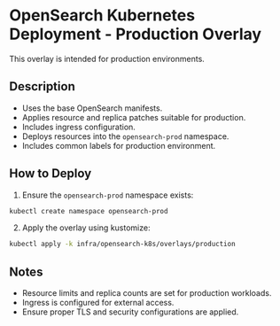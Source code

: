 # OpenSearch Kubernetes Deployment - Production Overlay

This overlay is intended for production environments.

## Description

- Uses the base OpenSearch manifests.
- Applies resource and replica patches suitable for production.
- Includes ingress configuration.
- Deploys resources into the `opensearch-prod` namespace.
- Includes common labels for production environment.

## How to Deploy

1. Ensure the `opensearch-prod` namespace exists:

```bash
kubectl create namespace opensearch-prod
```

2. Apply the overlay using kustomize:

```bash
kubectl apply -k infra/opensearch-k8s/overlays/production
```

## Notes

- Resource limits and replica counts are set for production workloads.
- Ingress is configured for external access.
- Ensure proper TLS and security configurations are applied.

